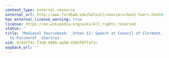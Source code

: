 ```yaml
---
content_type: external-resource
external_url: http://www.fordham.edu/halsall/source/urban2-5vers.html#robert
has_external_license_warning: true
license: https://en.wikipedia.org/wiki/All_rights_reserved
status: ''
title: 'Medieval Sourcebook: _Urban II: Speech at Council of Clermont, 1095, according
  to Fulcherof_ Chartres'
uid: 9cd3ff41-7330-456b-aa98-4363f0f7af1c
wayback_url: ''
---
```

